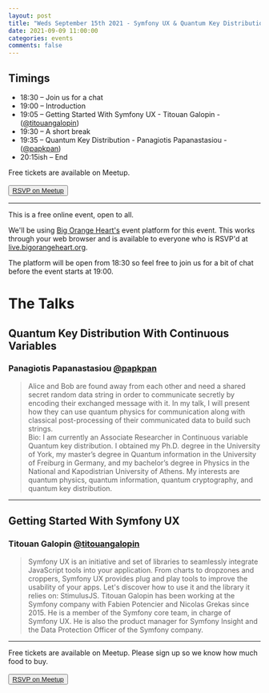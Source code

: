 ```yaml
---
layout: post
title: "Weds September 15th 2021 - Symfony UX & Quantum Key Distribution"
date: 2021-09-09 11:00:00
categories: events
comments: false
---
```


## Timings

* 18:30 – Join us for a chat
* 19:00 – Introduction
* 19:05 – Getting Started With Symfony UX - Titouan Galopin - ([@titouangalopin](https://www.twitter.com/titouangalopin))
* 19:30 – A short break
* 19:35 – Quantum Key Distribution - Panagiotis Papanastasiou - ([@papkpan](https://www.twitter.com/papkpan))
* 20:15ish – End

Free tickets are available on Meetup.  
<br><button>[RSVP on Meetup](https://www.meetup.com/leedsphp/events/280484861/)</button>

<hr/>

This is a free online event, open to all.

We'll be using [Big Orange Heart's](https://www.bigorangeheart.org) event platform for this event. This works through your web browser and is available to everyone who is RSVP'd at [live.bigorangeheart.org](https://live.bigorangeheart.org/).

The platform will be open from 18:30 so feel free to join us for a bit of chat before the event starts at 19:00.

# The Talks

## Quantum Key Distribution With Continuous Variables

### Panagiotis Papanastasiou [@papkpan](https://www.twitter.com/papkpan)

> Alice and Bob are found away from each other and need a shared secret random data string in order to communicate secretly by encoding their exchanged message with it. In my talk, I will present how they can use quantum physics for communication along with classical post-processing of their communicated data to build such strings.  
Bio: I am currently an Associate Researcher in Continuous variable Quantum key distribution. I obtained my Ph.D. degree in the University of York, my master’s degree in Quantum information in the University of Freiburg in Germany, and my bachelor’s degree in Physics in the National and Kapodistrian University of Athens. My interests are quantum physics, quantum information, quantum cryptography, and quantum key distribution.
<hr/>

## Getting Started With Symfony UX

### Titouan Galopin [@titouangalopin](https://www.twitter.com/titouangalopin)

> Symfony UX is an initiative and set of libraries to seamlessly integrate JavaScript tools into your application. From charts to dropzones and croppers, Symfony UX provides plug and play tools to improve the usability of your apps. Let's discover how to use it and the library it relies on: StimulusJS.
Titouan Galopin has been working at the Symfony company with Fabien Potencier and Nicolas Grekas since 2015. He is a member of the Symfony core team, in charge of Symfony UX. He is also the product manager for Symfony Insight and the Data Protection Officer of the Symfony company.
<hr/>

Free tickets are available on Meetup. Please sign up so we know how much food to buy.  
<br><button>[RSVP on Meetup](https://www.meetup.com/leedsphp/events/280484861/)</button>
